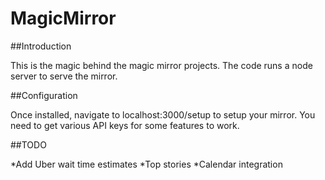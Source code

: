 MagicMirror
===========

##Introduction

This is the magic behind the magic mirror projects.  The code runs a node server to serve the mirror.


##Configuration

Once installed, navigate to localhost:3000/setup to setup your mirror.  You need to get various API keys for some features to work.

##TODO

*Add Uber wait time estimates
*Top stories
*Calendar integration
